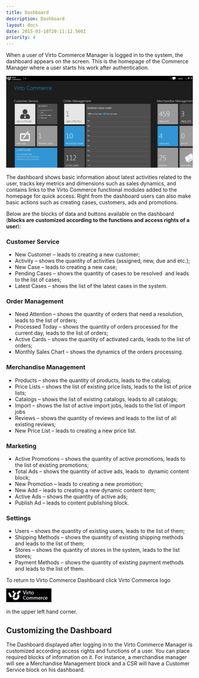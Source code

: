 ```yaml
---
title: Dashboard
description: Dashboard
layout: docs
date: 2015-03-18T20:11:12.560Z
priority: 4
---
```

When a user of Virto Commerce Manager is logged in to the system, the dashboard appears on the screen. This is the homepage of the Commerce Manager where a user starts his work after authentication.

<img src="../../../assets/images/docs/dashboard.PNG" />

The dashboard shows basic information about latest activities related to the user, tracks key metrics and dimensions such as sales dynamics, and contains links to the Virto Commerce functional modules added to the homepage for quick access. Right from the dashboard users can also make basic actions such as creating cases, customers, ads and promotions.

Below are the blocks of data and buttons available on the dashboard (**blocks are customized according to the functions and access rights of a user**):

### Customer Service

* New Customer – leads to creating a new customer;
* Activity – shows the quantity of activities (assigned, new, due and etc.);
* New Case – leads to creating a new case;
* Pending Cases – shows the quantity of cases to be resolved  and leads to the list of cases;
* Latest Cases – shows the list of the latest cases in the system.

### Order Management

* Need Attention – shows the quantity of orders that need a resolution, leads to the list of orders;
* Processed Today – shows the quantity of orders processed for the current day, leads to the list of orders;
* Active Cards – shows the quantity of activated cards, leads to the list of orders;
* Monthly Sales Chart – shows the dynamics of the orders processing.

### Merchandise Management

* Products – shows the quantity of products, leads to the catalog;
* Price Lists – shows the list of existing price lists, leads to the list of price lists;
* Catalogs – shows the list of existing catalogs, leads to all catalogs;
* Import – shows the list of active import jobs, leads to the list of import jobs
* Reviews – shows the quantity of reviews and leads to the list of all existing reviews;
* New Price List – leads to creating a new price list.

### Marketing

* Active Promotions – shows the quantity of active promotions, leads to the list of existing promotions;
* Total Ads – shows the quantity of active ads, leads to  dynamic content block;
* New Promotion – leads to creating a new promotion;
* New Add – leads to creating a new dynamic content item;
* Active Ads – shows the quantity of active ads;
* Publish Ad – leads to content publishing block.

### Settings

* Users – shows the quantity of existing users, leads to the list of them;
* Shipping Methods – shows the quantity of existing shipping methods and leads to the list of them;
* Stores – shows the quantity of stores in the system, leads to the list stores;
* Payment Methods – shows the quantity of existing payment methods and leads to the list of them.

To return to Virto Commerce Dashboard click Virto Commerce logo

<img src="../../../assets/images/docs/virtocommerce-logo.PNG" />

in the upper left hand corner.

## Customizing the Dashboard

The Dashboard displayed after logging in to the Virto Commerce Manager is customized according access rights and functions of a user. You can place required blocks of information on it. For instance, a merchandise manager will see a Merchandise Management block and a CSR will have a Customer Service block on his dashboard.